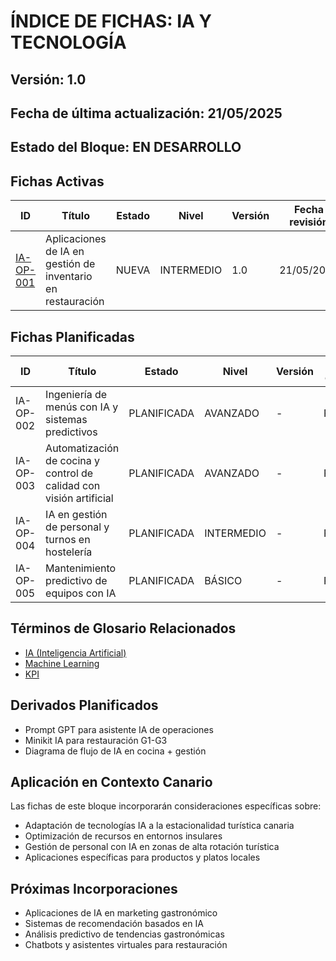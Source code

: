 # ÍNDICE DE FICHAS: IA Y TECNOLOGÍA

## Versión: 1.0
## Fecha de última actualización: 21/05/2025

## Estado del Bloque: EN DESARROLLO

## Fichas Activas

| ID | Título | Estado | Nivel | Versión | Fecha revisión |
|----|--------|--------|-------|---------|----------------|
| [IA-OP-001](./IA-OP-001_gestion_inventario_ia.md) | Aplicaciones de IA en gestión de inventario en restauración | NUEVA | INTERMEDIO | 1.0 | 21/05/2025 |

## Fichas Planificadas

| ID | Título | Estado | Nivel | Versión | Fecha estimada |
|----|--------|--------|-------|---------|----------------|
| IA-OP-002 | Ingeniería de menús con IA y sistemas predictivos | PLANIFICADA | AVANZADO | - | Pendiente |
| IA-OP-003 | Automatización de cocina y control de calidad con visión artificial | PLANIFICADA | AVANZADO | - | Pendiente |
| IA-OP-004 | IA en gestión de personal y turnos en hostelería | PLANIFICADA | INTERMEDIO | - | Pendiente |
| IA-OP-005 | Mantenimiento predictivo de equipos con IA | PLANIFICADA | BÁSICO | - | Pendiente |

## Términos de Glosario Relacionados
- [IA (Inteligencia Artificial)](../04_REFERENCIAS_Y_GLOSARIO/glosario_tecnico/glosario_gastronomico.md#ia-inteligencia-artificial)
- [Machine Learning](../04_REFERENCIAS_Y_GLOSARIO/glosario_tecnico/glosario_gastronomico.md#machine-learning)
- [KPI](../04_REFERENCIAS_Y_GLOSARIO/glosario_tecnico/glosario_gastronomico.md#kpi-key-performance-indicator)

## Derivados Planificados
- Prompt GPT para asistente IA de operaciones
- Minikit IA para restauración G1-G3
- Diagrama de flujo de IA en cocina + gestión

## Aplicación en Contexto Canario
Las fichas de este bloque incorporarán consideraciones específicas sobre:
- Adaptación de tecnologías IA a la estacionalidad turística canaria
- Optimización de recursos en entornos insulares
- Gestión de personal con IA en zonas de alta rotación turística
- Aplicaciones específicas para productos y platos locales

## Próximas Incorporaciones
- Aplicaciones de IA en marketing gastronómico
- Sistemas de recomendación basados en IA
- Análisis predictivo de tendencias gastronómicas
- Chatbots y asistentes virtuales para restauración
